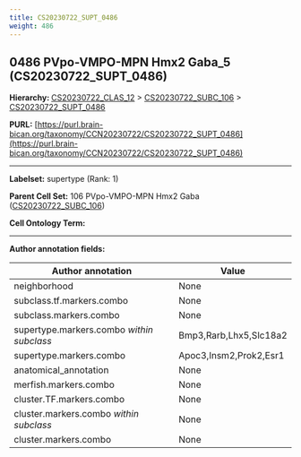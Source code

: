 ```yaml
---
title: CS20230722_SUPT_0486
weight: 486
---
```

## 0486 PVpo-VMPO-MPN Hmx2 Gaba_5 (CS20230722_SUPT_0486)
<b>Hierarchy: </b>
[CS20230722_CLAS_12](../CS20230722_CLAS_12) >
[CS20230722_SUBC_106](../CS20230722_SUBC_106) >
[CS20230722_SUPT_0486](../CS20230722_SUPT_0486)

**PURL:** [https://purl.brain-bican.org/taxonomy/CCN20230722/CS20230722_SUPT_0486](https://purl.brain-bican.org/taxonomy/CCN20230722/CS20230722_SUPT_0486)

---


**Labelset:** supertype (Rank: 1)

**Parent Cell Set:** 106 PVpo-VMPO-MPN Hmx2 Gaba ([CS20230722_SUBC_106](../CS20230722_SUBC_106))



**Cell Ontology Term:** 

[MARKER GENES.]: #


---

[TRANSFERRED ANNOTATIONS.]: #


[AUTHOR ANNOTATION FIELDS.]: #


**Author annotation fields:**

| Author annotation | Value |
|-------------------|-------|
|neighborhood|None|
|subclass.tf.markers.combo|None|
|subclass.markers.combo|None|
|supertype.markers.combo _within subclass_|Bmp3,Rarb,Lhx5,Slc18a2|
|supertype.markers.combo|Apoc3,Insm2,Prok2,Esr1|
|anatomical_annotation|None|
|merfish.markers.combo|None|
|cluster.TF.markers.combo|None|
|cluster.markers.combo _within subclass_|None|
|cluster.markers.combo|None|
